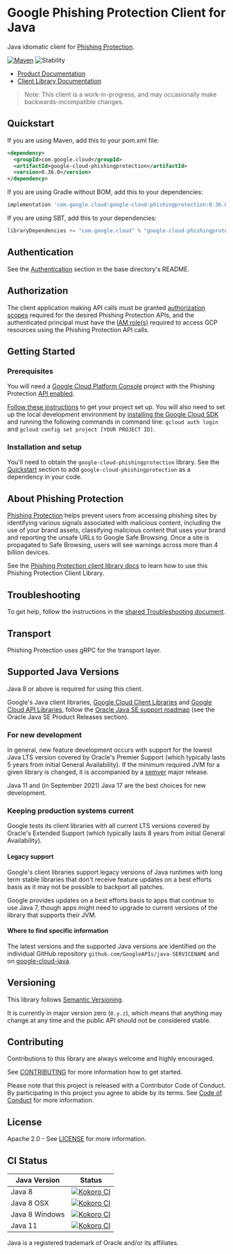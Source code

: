 # Google Phishing Protection Client for Java

Java idiomatic client for [Phishing Protection][product-docs].

[![Maven][maven-version-image]][maven-version-link]
![Stability][stability-image]

- [Product Documentation][product-docs]
- [Client Library Documentation][javadocs]

> Note: This client is a work-in-progress, and may occasionally
> make backwards-incompatible changes.


## Quickstart


If you are using Maven, add this to your pom.xml file:


```xml
<dependency>
  <groupId>com.google.cloud</groupId>
  <artifactId>google-cloud-phishingprotection</artifactId>
  <version>0.36.0</version>
</dependency>
```

If you are using Gradle without BOM, add this to your dependencies:

```Groovy
implementation 'com.google.cloud:google-cloud-phishingprotection:0.36.0'
```

If you are using SBT, add this to your dependencies:

```Scala
libraryDependencies += "com.google.cloud" % "google-cloud-phishingprotection" % "0.36.0"
```

## Authentication

See the [Authentication][authentication] section in the base directory's README.

## Authorization

The client application making API calls must be granted [authorization scopes][auth-scopes] required for the desired Phishing Protection APIs, and the authenticated principal must have the [IAM role(s)][predefined-iam-roles] required to access GCP resources using the Phishing Protection API calls.

## Getting Started

### Prerequisites

You will need a [Google Cloud Platform Console][developer-console] project with the Phishing Protection [API enabled][enable-api].

[Follow these instructions][create-project] to get your project set up. You will also need to set up the local development environment by
[installing the Google Cloud SDK][cloud-sdk] and running the following commands in command line:
`gcloud auth login` and `gcloud config set project [YOUR PROJECT ID]`.

### Installation and setup

You'll need to obtain the `google-cloud-phishingprotection` library.  See the [Quickstart](#quickstart) section
to add `google-cloud-phishingprotection` as a dependency in your code.

## About Phishing Protection


[Phishing Protection][product-docs] helps prevent users from accessing phishing sites by identifying various signals associated with malicious content, including the use of your brand assets, classifying malicious content that uses your brand and reporting the unsafe URLs to Google Safe Browsing. Once a site is propagated to Safe Browsing, users will see warnings across more than 4 billion devices.

See the [Phishing Protection client library docs][javadocs] to learn how to
use this Phishing Protection Client Library.






## Troubleshooting

To get help, follow the instructions in the [shared Troubleshooting document][troubleshooting].

## Transport

Phishing Protection uses gRPC for the transport layer.

## Supported Java Versions

Java 8 or above is required for using this client.

Google's Java client libraries,
[Google Cloud Client Libraries][cloudlibs]
and
[Google Cloud API Libraries][apilibs],
follow the
[Oracle Java SE support roadmap][oracle]
(see the Oracle Java SE Product Releases section).

### For new development

In general, new feature development occurs with support for the lowest Java
LTS version covered by  Oracle's Premier Support (which typically lasts 5 years
from initial General Availability). If the minimum required JVM for a given
library is changed, it is accompanied by a [semver][semver] major release.

Java 11 and (in September 2021) Java 17 are the best choices for new
development.

### Keeping production systems current

Google tests its client libraries with all current LTS versions covered by
Oracle's Extended Support (which typically lasts 8 years from initial
General Availability).

#### Legacy support

Google's client libraries support legacy versions of Java runtimes with long
term stable libraries that don't receive feature updates on a best efforts basis
as it may not be possible to backport all patches.

Google provides updates on a best efforts basis to apps that continue to use
Java 7, though apps might need to upgrade to current versions of the library
that supports their JVM.

#### Where to find specific information

The latest versions and the supported Java versions are identified on
the individual GitHub repository `github.com/GoogleAPIs/java-SERVICENAME`
and on [google-cloud-java][g-c-j].

## Versioning


This library follows [Semantic Versioning](http://semver.org/).


It is currently in major version zero (``0.y.z``), which means that anything may change at any time
and the public API should not be considered stable.


## Contributing


Contributions to this library are always welcome and highly encouraged.

See [CONTRIBUTING][contributing] for more information how to get started.

Please note that this project is released with a Contributor Code of Conduct. By participating in
this project you agree to abide by its terms. See [Code of Conduct][code-of-conduct] for more
information.


## License

Apache 2.0 - See [LICENSE][license] for more information.

## CI Status

Java Version | Status
------------ | ------
Java 8 | [![Kokoro CI][kokoro-badge-image-2]][kokoro-badge-link-2]
Java 8 OSX | [![Kokoro CI][kokoro-badge-image-3]][kokoro-badge-link-3]
Java 8 Windows | [![Kokoro CI][kokoro-badge-image-4]][kokoro-badge-link-4]
Java 11 | [![Kokoro CI][kokoro-badge-image-5]][kokoro-badge-link-5]

Java is a registered trademark of Oracle and/or its affiliates.

[product-docs]: https://cloud.google.com/phishing-protection/docs/
[javadocs]: https://cloud.google.com/java/docs/reference/google-cloud-phishingprotection/latest/history
[kokoro-badge-image-1]: http://storage.googleapis.com/cloud-devrel-public/java/badges/java-phishingprotection/java7.svg
[kokoro-badge-link-1]: http://storage.googleapis.com/cloud-devrel-public/java/badges/java-phishingprotection/java7.html
[kokoro-badge-image-2]: http://storage.googleapis.com/cloud-devrel-public/java/badges/java-phishingprotection/java8.svg
[kokoro-badge-link-2]: http://storage.googleapis.com/cloud-devrel-public/java/badges/java-phishingprotection/java8.html
[kokoro-badge-image-3]: http://storage.googleapis.com/cloud-devrel-public/java/badges/java-phishingprotection/java8-osx.svg
[kokoro-badge-link-3]: http://storage.googleapis.com/cloud-devrel-public/java/badges/java-phishingprotection/java8-osx.html
[kokoro-badge-image-4]: http://storage.googleapis.com/cloud-devrel-public/java/badges/java-phishingprotection/java8-win.svg
[kokoro-badge-link-4]: http://storage.googleapis.com/cloud-devrel-public/java/badges/java-phishingprotection/java8-win.html
[kokoro-badge-image-5]: http://storage.googleapis.com/cloud-devrel-public/java/badges/java-phishingprotection/java11.svg
[kokoro-badge-link-5]: http://storage.googleapis.com/cloud-devrel-public/java/badges/java-phishingprotection/java11.html
[stability-image]: https://img.shields.io/badge/stability-preview-yellow
[maven-version-image]: https://img.shields.io/maven-central/v/com.google.cloud/google-cloud-phishingprotection.svg
[maven-version-link]: https://search.maven.org/search?q=g:com.google.cloud%20AND%20a:google-cloud-phishingprotection&core=gav
[authentication]: https://github.com/googleapis/google-cloud-java#authentication
[auth-scopes]: https://developers.google.com/identity/protocols/oauth2/scopes
[predefined-iam-roles]: https://cloud.google.com/iam/docs/understanding-roles#predefined_roles
[iam-policy]: https://cloud.google.com/iam/docs/overview#cloud-iam-policy
[developer-console]: https://console.developers.google.com/
[create-project]: https://cloud.google.com/resource-manager/docs/creating-managing-projects
[cloud-sdk]: https://cloud.google.com/sdk/
[troubleshooting]: https://github.com/googleapis/google-cloud-common/blob/main/troubleshooting/readme.md#troubleshooting
[contributing]: https://github.com/googleapis/java-phishingprotection/blob/main/CONTRIBUTING.md
[code-of-conduct]: https://github.com/googleapis/java-phishingprotection/blob/main/CODE_OF_CONDUCT.md#contributor-code-of-conduct
[license]: https://github.com/googleapis/java-phishingprotection/blob/main/LICENSE

[enable-api]: https://console.cloud.google.com/flows/enableapi?apiid=phishingprotection.googleapis.com
[libraries-bom]: https://github.com/GoogleCloudPlatform/cloud-opensource-java/wiki/The-Google-Cloud-Platform-Libraries-BOM
[shell_img]: https://gstatic.com/cloudssh/images/open-btn.png

[semver]: https://semver.org/
[cloudlibs]: https://cloud.google.com/apis/docs/client-libraries-explained
[apilibs]: https://cloud.google.com/apis/docs/client-libraries-explained#google_api_client_libraries
[oracle]: https://www.oracle.com/java/technologies/java-se-support-roadmap.html
[g-c-j]: http://github.com/googleapis/google-cloud-java
